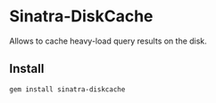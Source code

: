 # Sinatra-DiskCache

Allows to cache heavy-load query results on the disk.

## Install

    gem install sinatra-diskcache

